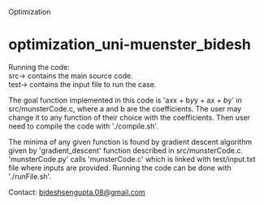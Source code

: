 Optimization

# optimization_uni-muenster_bidesh
Running the code:  
src-> contains the main source code.  
test-> contains the input file to run the case.  
  
The goal function implemented in this code is 'a*x*x + b*y*y + a*x + b*y' in src/munsterCode.c, where a and b are the coefficients. The user may change it to any function of their choice with the coefficients. Then user need to compile the code with './compile.sh'. 

The minima of any given function is found by gradient descent algorithm given by 'gradient_descent' function described in src/munsterCode.c.  
'munsterCode.py' calls 'munsterCode.c' which is linked with test/input.txt file where inputs are provided. Running the code can be done with './runFile.sh'. 

Contact: bideshsengupta.08@gmail.com

